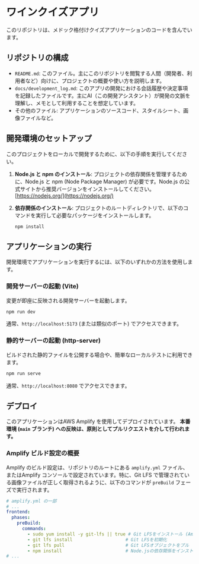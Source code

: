 # ワインクイズアプリ

このリポジトリは、メドック格付けクイズアプリケーションのコードを含んでいます。

## リポジトリの構成

*   `README.md`: このファイル。主にこのリポジトリを閲覧する人間（開発者、利用者など）向けに、プロジェクトの概要や使い方を説明します。
*   `docs/development_log.md`: このアプリの開発における会話履歴や決定事項を記録したファイルです。主にAI（この開発アシスタント）が開発の文脈を理解し、メモとして利用することを想定しています。
*   その他のファイル: アプリケーションのソースコード、スタイルシート、画像ファイルなど。

## 開発環境のセットアップ

このプロジェクトをローカルで開発するために、以下の手順を実行してください。

1.  **Node.js と npm のインストール**:
    プロジェクトの依存関係を管理するために、Node.js と npm (Node Package Manager) が必要です。Node.js の公式サイトから推奨バージョンをインストールしてください。
    [https://nodejs.org/](https://nodejs.org/)

2.  **依存関係のインストール**:
    プロジェクトのルートディレクトリで、以下のコマンドを実行して必要なパッケージをインストールします。
    ```bash
    npm install
    ```

## アプリケーションの実行

開発環境でアプリケーションを実行するには、以下のいずれかの方法を使用します。

### 開発サーバーの起動 (Vite)

変更が即座に反映される開発サーバーを起動します。
```bash
npm run dev
```
通常、`http://localhost:5173` (または類似のポート) でアクセスできます。

### 静的サーバーの起動 (http-server)

ビルドされた静的ファイルを公開する場合や、簡単なローカルテストに利用できます。
```bash
npm run serve
```
通常、`http://localhost:8080` でアクセスできます。

## デプロイ

このアプリケーションはAWS Amplify を使用してデプロイされています。
**本番環境 (`main` ブランチ) への反映は、原則としてプルリクエストを介して行われます。**

### Amplify ビルド設定の概要

Amplify のビルド設定は、リポジトリのルートにある `amplify.yml` ファイル、またはAmplify コンソールで設定されています。特に、Git LFS で管理されている画像ファイルが正しく取得されるように、以下のコマンドが `preBuild` フェーズで実行されます。

```yaml
# amplify.yml の一部
# ...
frontend:
  phases:
    preBuild:
      commands:
        - sudo yum install -y git-lfs || true # Git LFSをインストール (Amplify環境の場合)
        - git lfs install                    # Git LFSを初期化
        - git lfs pull                       # Git LFSオブジェクトをプル
        - npm install                        # Node.jsの依存関係をインストール
# ...
``` 